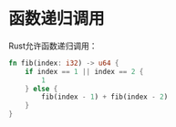 # 函数递归调用

Rust允许函数递归调用：

```rust
fn fib(index: i32) -> u64 {
	if index == 1 || index == 2 {
		1
	} else {
		fib(index - 1) + fib(index - 2)
	}
}
```